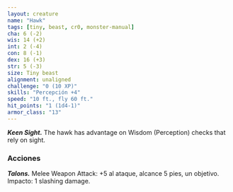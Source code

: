 ```yaml
---
layout: creature
name: "Hawk"
tags: [tiny, beast, cr0, monster-manual]
cha: 6 (-2)
wis: 14 (+2)
int: 2 (-4)
con: 8 (-1)
dex: 16 (+3)
str: 5 (-3)
size: Tiny beast
alignment: unaligned
challenge: "0 (10 XP)"
skills: "Percepción +4"
speed: "10 ft., fly 60 ft."
hit_points: "1 (1d4-1)"
armor_class: "13"
---
```


***Keen Sight.*** The hawk has advantage on Wisdom (Perception) checks that rely on sight.

### Acciones

***Talons.*** Melee Weapon Attack: +5 al ataque, alcance 5 pies, un objetivo. Impacto: 1 slashing damage.